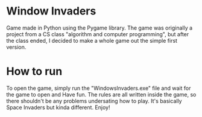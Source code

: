 # Window Invaders

Game made in Python using the Pygame library. The game was originally
a project from a CS class "algorithm and computer programming", but
after the class ended, I decided to make a whole game out the simple
first version.

# How to run

To open the game, simply run the "WindowsInvaders.exe" file
and wait for the game to open and Have fun.
The rules are all written inside the game, so there shouldn't
be any problems undersating how to play. It's basically 
Space Invaders but kinda different.
Enjoy!
